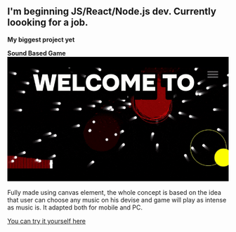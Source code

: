 ## I'm beginning JS/React/Node.js dev. Currently loooking for a job.

**My biggest project yet**

**Sound Based Game**
![](sound_game_gif.gif)

Fully made using canvas element, the whole concept is based on the idea that user can choose any music on his devise and game will play as intense as music is.
It adapted both for mobile and PC.

[You can try it yourself here](https://onlinesoundgame.onrender.com/)

<!--
**Bruhmanishe/Bruhmanishe** is a ✨ _special_ ✨ repository because its `README.md` (this file) appears on your GitHub profile.

Here are some ideas to get you started:

- 🔭 I’m currently working on ...
- 🌱 I’m currently learning ...
- 👯 I’m looking to collaborate on ...
- 🤔 I’m looking for help with ...
- 💬 Ask me about ...
- 📫 How to reach me: ...
- 😄 Pronouns: ...
- ⚡ Fun fact: ...
-->
